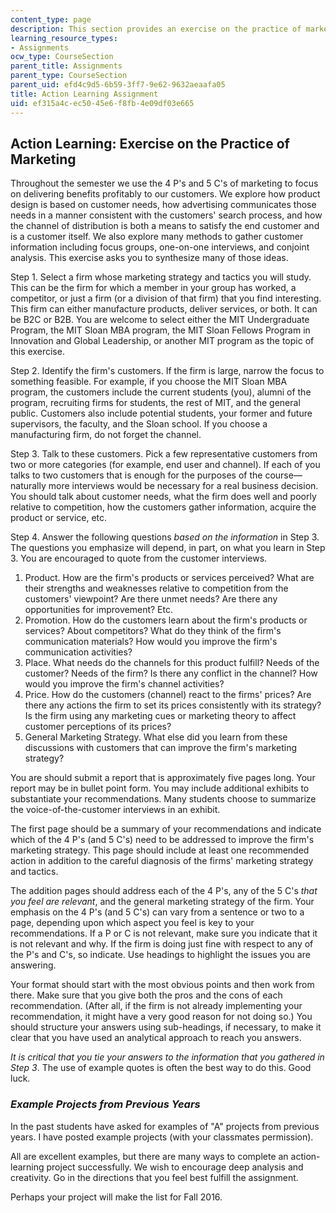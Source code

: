 ```yaml
---
content_type: page
description: This section provides an exercise on the practice of marketing.
learning_resource_types:
- Assignments
ocw_type: CourseSection
parent_title: Assignments
parent_type: CourseSection
parent_uid: efd4c9d5-6b59-3ff7-9e62-9632aeaafa05
title: Action Learning Assignment
uid: ef315a4c-ec50-45e6-f8fb-4e09df03e665
---
```


Action Learning: Exercise on the Practice of Marketing
------------------------------------------------------

Throughout the semester we use the 4 P's and 5 C's of marketing to focus on delivering benefits profitably to our customers. We explore how product design is based on customer needs, how advertising communicates those needs in a manner consistent with the customers' search process, and how the channel of distribution is both a means to satisfy the end customer and is a customer itself. We also explore many methods to gather customer information including focus groups, one-on-one interviews, and conjoint analysis. This exercise asks you to synthesize many of those ideas.

Step 1. Select a firm whose marketing strategy and tactics you will study. This can be the firm for which a member in your group has worked, a competitor, or just a firm (or a division of that firm) that you find interesting. This firm can either manufacture products, deliver services, or both. It can be B2C or B2B. You are welcome to select either the MIT Undergraduate Program, the MIT Sloan MBA program, the MIT Sloan Fellows Program in Innovation and Global Leadership, or another MIT program as the topic of this exercise.

Step 2. Identify the firm's customers. If the firm is large, narrow the focus to something feasible. For example, if you choose the MIT Sloan MBA program, the customers include the current students (you), alumni of the program, recruiting firms for students, the rest of MIT, and the general public. Customers also include potential students, your former and future supervisors, the faculty, and the Sloan school. If you choose a manufacturing firm, do not forget the channel.

Step 3. Talk to these customers. Pick a few representative customers from two or more categories (for example, end user and channel). If each of you talks to two customers that is enough for the purposes of the course—naturally more interviews would be necessary for a real business decision. You should talk about customer needs, what the firm does well and poorly relative to competition, how the customers gather information, acquire the product or service, etc.

Step 4. Answer the following questions _based on the information_ in Step 3. The questions you emphasize will depend, in part, on what you learn in Step 3. You are encouraged to quote from the customer interviews.

1.  Product. How are the firm's products or services perceived? What are their strengths and weaknesses relative to competition from the customers' viewpoint? Are there unmet needs? Are there any opportunities for improvement? Etc.
2.  Promotion. How do the customers learn about the firm's products or services? About competitors? What do they think of the firm's communication materials? How would you improve the firm's communication activities?
3.  Place. What needs do the channels for this product fulfill? Needs of the customer? Needs of the firm? Is there any conflict in the channel? How would you improve the firm's channel activities?
4.  Price. How do the customers (channel) react to the firms' prices? Are there any actions the firm to set its prices consistently with its strategy? Is the firm using any marketing cues or marketing theory to affect customer perceptions of its prices?
5.  General Marketing Strategy. What else did you learn from these discussions with customers that can improve the firm's marketing strategy?

You are should submit a report that is approximately five pages long. Your report may be in bullet point form. You may include additional exhibits to substantiate your recommendations. Many students choose to summarize the voice-of-the-customer interviews in an exhibit.

The first page should be a summary of your recommendations and indicate which of the 4 P's (and 5 C's) need to be addressed to improve the firm's marketing strategy. This page should include at least one recommended action in addition to the careful diagnosis of the firms' marketing strategy and tactics.

The addition pages should address each of the 4 P's, any of the 5 C's _that you feel are relevant_, and the general marketing strategy of the firm. Your emphasis on the 4 P's (and 5 C's) can vary from a sentence or two to a page, depending upon which aspect you feel is key to your recommendations. If a P or C is not relevant, make sure you indicate that it is not relevant and why. If the firm is doing just fine with respect to any of the P's and C's, so indicate. Use headings to highlight the issues you are answering.

Your format should start with the most obvious points and then work from there. Make sure that you give both the pros and the cons of each recommendation. (After all, if the firm is not already implementing your recommendation, it might have a very good reason for not doing so.) You should structure your answers using sub-headings, if necessary, to make it clear that you have used an analytical approach to reach you answers.

_It is critical that you tie your answers to the information that you gathered in Step 3_. The use of example quotes is often the best way to do this. Good luck.

### _Example Projects from Previous Years_

In the past students have asked for examples of "A" projects from previous years. I have posted example projects (with your classmates permission).

All are excellent examples, but there are many ways to complete an action-learning project successfully. We wish to encourage deep analysis and creativity. Go in the directions that you feel best fulfill the assignment.

Perhaps your project will make the list for Fall 2016.